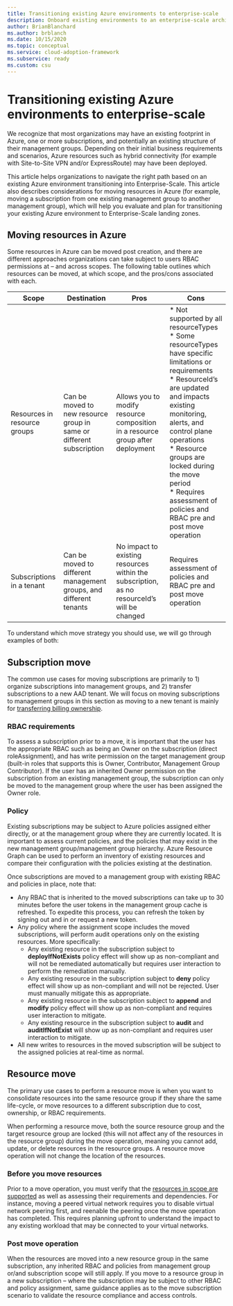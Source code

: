 ```yaml
---
title: Transitioning existing Azure environments to enterprise-scale 
description: Onboard existing environments to an enterprise-scale architecture
author: BrianBlanchard
ms.author: brblanch
ms.date: 10/15/2020
ms.topic: conceptual
ms.service: cloud-adoption-framework
ms.subservice: ready
ms.custom: csu
---
```


# Transitioning existing Azure environments to enterprise-scale

We recognize that most organizations may have an existing footprint in Azure, one or more subscriptions, and potentially an existing structure of their management groups. Depending on their initial business requirements and scenarios, Azure resources such as hybrid connectivity (for example with Site-to-Site VPN and/or ExpressRoute) may have been deployed.  

This article helps organizations to navigate the right path based on an existing Azure environment transitioning into Enterprise-Scale. This article also describes considerations for moving resources in Azure (for example, moving a subscription from one existing management group to another management group), which will help you evaluate and plan for transitioning your existing Azure environment to Enterprise-Scale landing zones. 

## Moving resources in Azure 

Some resources in Azure can be moved post creation, and there are different approaches organizations can take subject to users RBAC permissions at – and across scopes. The following table outlines which resources can be moved, at which scope, and the pros/cons associated with each. 

 
| Scope | Destination | Pros | Cons |
|--|--|--|--|
| Resources in resource groups | Can be moved to new resource group in same or different subscription  | Allows you to modify resource composition in a resource group after deployment  | * Not supported by all resourceTypes<BR/>* Some resourceTypes have specific limitations or requirements<BR/>* ResourceId’s are updated and impacts existing monitoring, alerts, and control plane operations<BR/>* Resource groups are locked during the move period<BR/>* Requires assessment of policies and RBAC pre and post move operation |
| Subscriptions in a tenant  | Can be moved to different management groups, and different tenants | No impact to existing resources within the subscription, as no resourceId’s will be changed | Requires assessment of policies and RBAC pre and post move operation |

To understand which move strategy you should use, we will go through examples of both: 

## Subscription move 

The common use cases for moving subscriptions are primarily to 1) organize subscriptions into management groups, and 2) transfer subscriptions to a new AAD tenant. We will focus on moving subscriptions to management groups in this section as moving to a new tenant is mainly for [transferring billing ownership](https://docs.microsoft.com/azure/cost-management-billing/manage/billing-subscription-transfer). 

### RBAC requirements 

To assess a subscription prior to a move, it is important that the user has the appropriate RBAC such as being an Owner on the subscription (direct roleAssignment), and has write permission on the target management group (built-in roles that supports this is Owner, Contributor, Management Group Contributor). 
If the user has an inherited Owner permission on the subscription from an existing management group, the subscription can only be moved to the management group where the user has been assigned the Owner role. 

### Policy 

Existing subscriptions may be subject to Azure policies assigned either directly, or at the management group where they are currently located. It is important to assess current policies, and the policies that may exist in the new management group/management group hierarchy. 
Azure Resource Graph can be used to perform an inventory of existing resources and compare their configuration with the policies existing at the destination. 

Once subscriptions are moved to a management group with existing RBAC and policies in place, note that: 

- Any RBAC that is inherited to the moved subscriptions can take up to 30 minutes before the user tokens in the management group cache is refreshed. To expedite this process, you can refresh the token by signing out and in or request a new token. 
- Any policy where the assignment scope includes the moved subscriptions, will perform audit operations only on the existing resources. More specifically: 
  - Any existing resource in the subscription subject to **deployIfNotExists** policy effect will show up as non-compliant and will not be remediated automatically but requires user interaction to perform the remediation manually. 
  - Any existing resource in the subscription subject to **deny** policy effect will show up as non-compliant and will not be rejected. User must manually mitigate this as appropriate. 
  - Any existing resource in the subscription subject to **append** and **modify** policy effect will show up as non-compliant and requires user interaction to mitigate. 
  - Any existing resource in the subscription subject to **audit** and **auditIfNotExist** will show up as non-compliant and requires user interaction to mitigate. 
- All new writes to resources in the moved subscription will be subject to the assigned policies at real-time as normal. 

## Resource move 

The primary use cases to perform a resource move is when you want to consolidate resources into the same resource group if they share the same life-cycle, or move resources to a different subscription due to cost, ownership, or RBAC requirements. 

When performing a resource move, both the source resource group and the target resource group are locked (this will not affect any of the resources in the resource group) during the move operation, meaning you cannot add, update, or delete resources in the resource groups. A resource move operation will not change the location of the resources. 

### Before you move resources 

Prior to a move operation, you must verify that the [resources in scope are supported](https://docs.microsoft.com/azure/azure-resource-manager/management/move-support-resources) as well as assessing their requirements and dependencies. For instance, moving a peered virtual network requires you to disable virtual network peering first, and reenable the peering once the move operation has completed. This requires planning upfront to understand the impact to any existing workload that may be connected to your virtual networks. 

### Post move operation 

When the resources are moved into a new resource group in the same subscription, any inherited RBAC and policies from management group or/and subscription scope will still apply. If you move to a resource group in a new subscription – where the subscription may be subject to other RBAC and policy assignment, same guidance applies as to the move subscription scenario to validate the resource compliance and access controls. 

